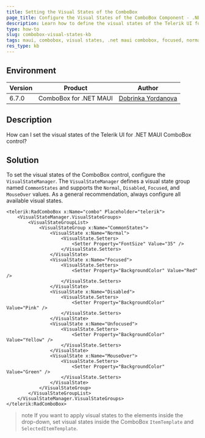 ```yaml
---
title: Setting the Visual States of the ComboBox
page_title: Configure the Visual States of the ComboBox Component - .NET MAUI Knowledge Base
description: Learn how to define the visual states of the Telerik UI for .NET MAUI ComboBox control.
type: how-to
slug: combobox-visual-states-kb
tags: maui, combobox, visual states, .net maui combobox, focused, normal, disabled, hover, mouse over
res_type: kb
---
```


## Environment

| Version | Product | Author | 
| --- | --- | ---- | 
| 6.7.0 | ComboBox for .NET MAUI | [Dobrinka Yordanova](https://www.telerik.com/blogs/author/dobrinka-yordanova)| 


## Description

How can I set the visual states of the Telerik UI for .NET MAUI ComboBox control?

## Solution

To set the visual states of the ComboBox control, configure the `VisualStateManager`. The `VisualStateManager` defines a visual state group named `CommonStates` and supports the `Normal`, `Disabled`, `Focused`, and `MouseOver` values. As a general recommendation, always configure all available visual states.

```XAML
<telerik:RadComboBox x:Name="combo" Placeholder="telerik">
    <VisualStateManager.VisualStateGroups>
        <VisualStateGroupList>
            <VisualStateGroup x:Name="CommonStates">
                <VisualState x:Name="Normal">
                    <VisualState.Setters>
                        <Setter Property="FontSize" Value="35" />
                    </VisualState.Setters>
                </VisualState>
                <VisualState x:Name="Focused">
                    <VisualState.Setters>
                        <Setter Property="BackgroundColor" Value="Red" />
                    </VisualState.Setters>
                </VisualState>
                <VisualState x:Name="Disabled">
                    <VisualState.Setters>
                        <Setter Property="BackgroundColor" Value="Pink" />
                    </VisualState.Setters>
                </VisualState>
                <VisualState x:Name="Unfocused">
                    <VisualState.Setters>
                        <Setter Property="BackgroundColor"  Value="Yellow" />
                    </VisualState.Setters>
                </VisualState>
                <VisualState x:Name="MouseOver">
                    <VisualState.Setters>
                        <Setter Property="BackgroundColor"  Value="Green" />
                    </VisualState.Setters>
                </VisualState>
            </VisualStateGroup>
        </VisualStateGroupList>
    </VisualStateManager.VisualStateGroups>
</telerik:RadComboBox>
```

>note If you want to apply visual states to the elements inside the drop-down, set visual states inside the ComboBox `ItemTemplate` and `SelectedItemTemplate`.
